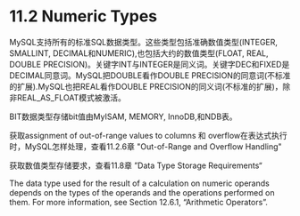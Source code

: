 # 11.2 Numeric Types

MySQL支持所有的标准SQL数据类型。这些类型包括准确数值类型\(INTEGER, SMALLINT, DECIMAL和NUMERIC\),也包括大约的数值类型\(FLOAT, REAL, DOUBLE PRECISION\)。关键字INT与INTEGER是同义词。关键字DEC和FIXED是DECIMAL同意词。MySQL把DOUBLE看作DOUBLE PRECISION的同意词\(不标准的扩展\).MySQL也把REAL看作DOUBLE PRECISION的同义词\(不标准的扩展\)，除非REAL\_AS\_FLOAT模式被激活。

BIT数据类型存储bit值由MyISAM, MEMORY, InnoDB,和NDB表。

获取assignment of out-of-range values to columns 和 overflow在表达式执行时，MySQL怎样处理，查看11.2.6章 "Out-of-Range and Overflow Handling"

获取数值类型存储要求，查看11.8章 ”Data Type Storage Requirements“

The data type used for the result of a calculation on numeric operands depends on the types of the operands and the operations performed on them. For more information, see Section 12.6.1, “Arithmetic Operators”.



